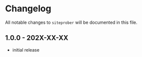 # Changelog

All notable changes to `siteprober` will be documented in this file.

## 1.0.0 - 202X-XX-XX

- initial release
